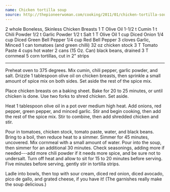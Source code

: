 ```yaml
---
name: Chicken tortilla soup
source: http://thepioneerwoman.com/cooking/2011/01/chicken-tortilla-soup/
---
```


2 whole Boneless, Skinless Chicken Breasts
1 T Olive Oil
1-1/2 t Cumin
1 t Chili Powder
1/2 t Garlic Powder
1/2 t Salt
1 T Olive Oil
1 cup Diced Onion
1/4 cup Diced Green Bell Pepper
1/4 cup Red Bell Pepper
3 cloves Garlic, Minced
1 can tomatoes (and green chilli)
32 oz chicken stock
3 T Tomato Paste
4 cups hot water
2 cans (15 Oz. Can) black beans, drained
3 T cornmeal
5 corn tortillas, cut in 2" strips

---

Preheat oven to 375 degrees. Mix cumin, chili pepper, garlic powder, and salt. Drizzle 1 tablespoon olive oil on chicken breasts, then sprinkle a small amount of spice mix on both sides. Set aside the rest of the spice mix.

Place chicken breasts on a baking sheet. Bake for 20 to 25 minutes, or until chicken is done. Use two forks to shred chicken. Set aside.

Heat 1 tablespoon olive oil in a pot over medium high heat. Add onions, red pepper, green pepper, and minced garlic. Stir and begin cooking, then add the rest of the spice mix. Stir to combine, then add shredded chicken and stir.

Pour in tomatoes, chicken stock, tomato paste, water, and black beans. Bring to a boil, then reduce heat to a simmer. Simmer for 45 minutes, uncovered.
Mix cornmeal with a small amount of water. Pour into the soup, then simmer for an additional 30 minutes. Check seasonings, adding more if needed---add more chili powder if it needs more spice, and be sure not to undersalt. Turn off heat and allow to sit for 15 to 20 minutes before serving. Five minutes before serving, gently stir in tortilla strips.

Ladle into bowls, then top with sour cream, diced red onion, diced avocado, pico de gallo, and grated cheese, if you have it! (The garnishes really make the soup delicious.)

